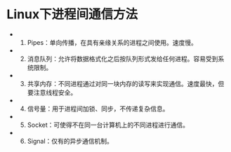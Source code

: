 # Linux下进程间通信方法

- 1. Pipes：单向传播，在具有亲缘关系的进程之间使用。速度慢。
- 2. 消息队列：允许将数据格式化之后按队列形式发给任何进程。容易受到系统限制。
- 3. 共享内存：不同进程通过对同一块内存的读写来实现通信。速度最快，但要注意线程安全。
- 4. 信号量：用于进程间加锁、同步，不传递复杂信息。
- 5. Socket：可使得不在同一台计算机上的不同进程进行通信。
- 6. Signal：仅有的异步通信机制。
